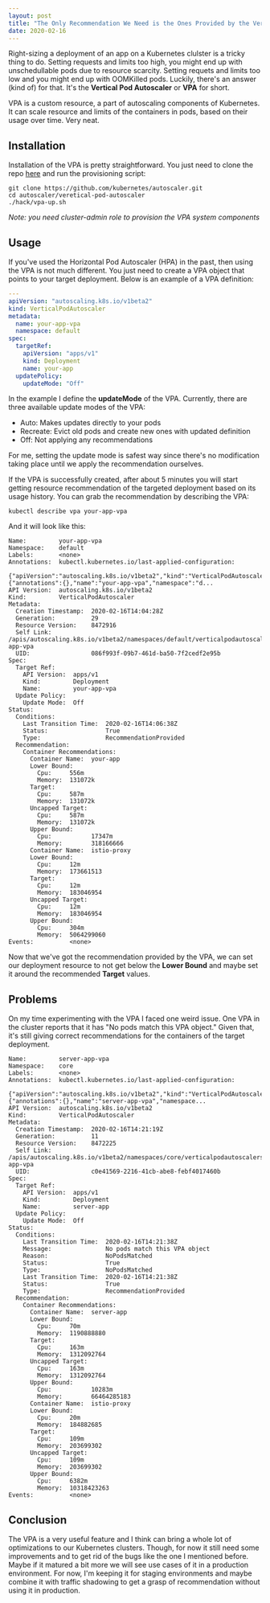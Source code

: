 ```yaml
---
layout: post
title: "The Only Recommendation We Need is the Ones Provided by the Vertical Pod Autoscaler"
date: 2020-02-16
---
```


Right-sizing a deployment of an app on a Kubernetes clulster is a tricky thing to do. Setting requests and limits too high, you might end up with unschedullable pods due to resource scarcity. Setting requets and limits too low and you might end up with OOMKilled pods. Luckily, there's an answer (kind of) for that. It's the **Vertical Pod Autoscaler** or **VPA** for short.

VPA is a custom resource, a part of autoscaling components of Kubernetes. It can scale resource and limits of the containers in pods, based on their usage over time. Very neat.

## Installation

Installation of the VPA is pretty straightforward. You just need to clone the repo [here](https://github.com/kubernetes/autoscaler/tree/master/vertical-pod-autoscaler) and run the provisioning script:

```
git clone https://github.com/kubernetes/autoscaler.git
cd autoscaler/veretical-pod-autoscaler
./hack/vpa-up.sh
```

*Note: you need cluster-admin role to provision the VPA system components*

## Usage

If you've used the Horizontal Pod Autoscaler (HPA) in the past, then using the VPA is not much different. You just need to create a VPA object that points to your target deployment. Below is an example of a VPA definition:

```yaml
---
apiVersion: "autoscaling.k8s.io/v1beta2"
kind: VerticalPodAutoscaler
metadata:
  name: your-app-vpa
  namespace: default
spec:
  targetRef:
    apiVersion: "apps/v1"
    kind: Deployment
    name: your-app
  updatePolicy:
    updateMode: "Off"
```

In the example I define the **updateMode** of the VPA. Currently, there are three available update modes of the VPA:
- Auto: Makes updates directly to your pods
- Recreate: Evict old pods and create new ones with updated definition
- Off: Not applying any recommendations

For me, setting the update mode is safest way since there's no modification taking place until we apply the recommendation ourselves.

If the VPA is successfully created, after about 5 minutes you will start getting resource recommendation of the targeted deployment based on its usage history. You can grab the recommendation by describing the VPA:


```
kubectl describe vpa your-app-vpa
```

And it will look like this:
```
Name:         your-app-vpa
Namespace:    default
Labels:       <none>
Annotations:  kubectl.kubernetes.io/last-applied-configuration:
                {"apiVersion":"autoscaling.k8s.io/v1beta2","kind":"VerticalPodAutoscaler","metadata":{"annotations":{},"name":"your-app-vpa","namespace":"d...
API Version:  autoscaling.k8s.io/v1beta2
Kind:         VerticalPodAutoscaler
Metadata:
  Creation Timestamp:  2020-02-16T14:04:28Z
  Generation:          29
  Resource Version:    8472916
  Self Link:           /apis/autoscaling.k8s.io/v1beta2/namespaces/default/verticalpodautoscalers/your-app-vpa
  UID:                 086f993f-09b7-461d-ba50-7f2cedf2e95b
Spec:
  Target Ref:
    API Version:  apps/v1
    Kind:         Deployment
    Name:         your-app-vpa
  Update Policy:
    Update Mode:  Off
Status:
  Conditions:
    Last Transition Time:  2020-02-16T14:06:38Z
    Status:                True
    Type:                  RecommendationProvided
  Recommendation:
    Container Recommendations:
      Container Name:  your-app
      Lower Bound:
        Cpu:     556m
        Memory:  131072k
      Target:
        Cpu:     587m
        Memory:  131072k
      Uncapped Target:
        Cpu:     587m
        Memory:  131072k
      Upper Bound:
        Cpu:           17347m
        Memory:        318166666
      Container Name:  istio-proxy
      Lower Bound:
        Cpu:     12m
        Memory:  173661513
      Target:
        Cpu:     12m
        Memory:  183046954
      Uncapped Target:
        Cpu:     12m
        Memory:  183046954
      Upper Bound:
        Cpu:     304m
        Memory:  5064299060
Events:          <none>
```

Now that we've got the recommendation provided by the VPA, we can set our deployment resource to not get below the **Lower Bound** and maybe set it around the recommended **Target** values. 


## Problems

On my time experimenting with the VPA I faced one weird issue. One VPA in the cluster reports that it has "No pods match this VPA object." Given that, it's still giving correct recommendations for the containers of the target deployment.

```
Name:         server-app-vpa
Namespace:    core
Labels:       <none>
Annotations:  kubectl.kubernetes.io/last-applied-configuration:
                {"apiVersion":"autoscaling.k8s.io/v1beta2","kind":"VerticalPodAutoscaler","metadata":{"annotations":{},"name":"server-app-vpa","namespace...
API Version:  autoscaling.k8s.io/v1beta2
Kind:         VerticalPodAutoscaler
Metadata:
  Creation Timestamp:  2020-02-16T14:21:19Z
  Generation:          11
  Resource Version:    8472225
  Self Link:           /apis/autoscaling.k8s.io/v1beta2/namespaces/core/verticalpodautoscalers/server-app-vpa
  UID:                 c0e41569-2216-41cb-abe8-febf4017460b
Spec:
  Target Ref:
    API Version:  apps/v1
    Kind:         Deployment
    Name:         server-app
  Update Policy:
    Update Mode:  Off
Status:
  Conditions:
    Last Transition Time:  2020-02-16T14:21:38Z
    Message:               No pods match this VPA object
    Reason:                NoPodsMatched
    Status:                True
    Type:                  NoPodsMatched
    Last Transition Time:  2020-02-16T14:21:38Z
    Status:                True
    Type:                  RecommendationProvided
  Recommendation:
    Container Recommendations:
      Container Name:  server-app
      Lower Bound:
        Cpu:     70m
        Memory:  1190888880
      Target:
        Cpu:     163m
        Memory:  1312092764
      Uncapped Target:
        Cpu:     163m
        Memory:  1312092764
      Upper Bound:
        Cpu:           10283m
        Memory:        66464285183
      Container Name:  istio-proxy
      Lower Bound:
        Cpu:     20m
        Memory:  184882685
      Target:
        Cpu:     109m
        Memory:  203699302
      Uncapped Target:
        Cpu:     109m
        Memory:  203699302
      Upper Bound:
        Cpu:     6382m
        Memory:  10318423263
Events:          <none>
```

## Conclusion

The VPA is a very useful feature and I think can bring a whole lot of optimizations to our Kubernetes clusters. Though, for now it still need some improvements and to get rid of the bugs like the one I mentioned before. Maybe if it matured a bit more we will see use cases of it in a production environment. For now, I'm keeping it for staging environments and maybe combine it with traffic shadowing to get a grasp of recommendation without using it in production.
